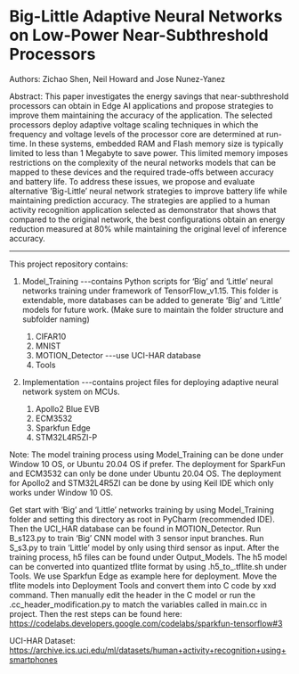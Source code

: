 # Big-Little Adaptive Neural Networks on Low-Power Near-Subthreshold Processors
Authors: Zichao Shen, Neil Howard and Jose Nunez-Yanez 

Abstract: This paper investigates the energy savings that near-subthreshold processors can obtain in Edge AI applications and propose strategies to improve them maintaining the accuracy of the application. The selected processors deploy adaptive voltage scaling techniques in which the frequency and voltage levels of the processor core are determined at run-time. In these systems, embedded RAM and Flash memory size is typically limited to less than 1 Megabyte to save power. This limited memory imposes restrictions on the complexity of the neural networks models that can be mapped to these devices and the required trade-offs between accuracy and battery life. To address these issues, we propose and evaluate alternative ’Big-Little’ neural network strategies to improve battery life while maintaining prediction accuracy. The strategies are applied to a human activity recognition application selected as demonstrator that shows that compared to the original network, the best configurations obtain an energy reduction measured at 80% while maintaining the original level of inference accuracy.  

-------------------------------------------------------------------------------
This project repository contains:
1.  Model_Training      ---contains Python scripts for ‘Big’ and ‘Little’ neural networks training under framework of TensorFlow_v1.15. This folder is extendable, more databases can be added to generate ‘Big’ and ‘Little’ models for future work. (Make sure to maintain the folder structure and subfolder naming)
    1.  CIFAR10
    2.  MNIST
    3.  MOTION_Detector     ---use UCI-HAR database
    4.  Tools

2.  Implementation      ---contains project files for deploying adaptive neural network system on MCUs.
    1.  Apollo2 Blue EVB
    2.  ECM3532
    3.  Sparkfun Edge
    4.  STM32L4R5ZI-P


Note: The model training process using Model_Training can be done under Window 10 OS, or Ubuntu 20.04 OS if prefer. The deployment for SparkFun and ECM3532 can only be done under Ubuntu 20.04 OS. The deployment for Apollo2 and STM32L4R5ZI can be done by using Keil IDE which only works under Window 10 OS.

Get start with ‘Big’ and ‘Little’ networks training by using Model_Training folder and setting this directory as root in PyCharm (recommended IDE). Then the UCI_HAR database can be found in MOTION_Detector. Run B_s123.py to train ‘Big’ CNN model with 3 sensor input branches. Run S_s3.py to train ‘Little’ model by only using third sensor as input. 
After the training process, h5 files can be found under Output_Models. The h5 model can be converted into quantized tflite format by using .h5_to_.tflite.sh under Tools. 
We use Sparkfun Edge as example here for deployment. Move the tflite models into Deployment Tools and convert them into C code by xxd command. Then manually edit the header in the C model or run the .cc_header_modification.py to match the variables called in main.cc in project. Then the rest steps can be found here: https://codelabs.developers.google.com/codelabs/sparkfun-tensorflow#3 



UCI-HAR Dataset: https://archive.ics.uci.edu/ml/datasets/human+activity+recognition+using+smartphones


